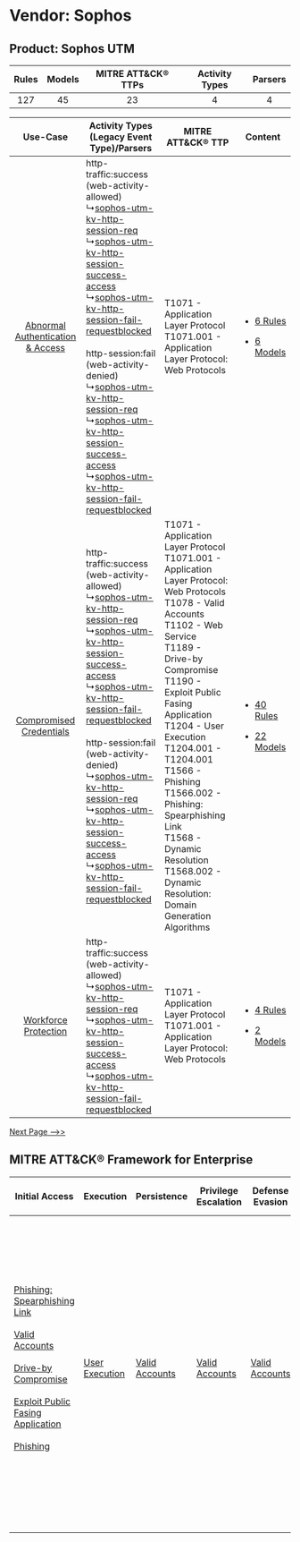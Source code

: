 Vendor: Sophos
==============
Product: Sophos UTM
-------------------
| Rules | Models | MITRE ATT&CK® TTPs | Activity Types | Parsers |
|:-----:|:------:|:------------------:|:--------------:|:-------:|
|  127  |   45   |         23         |       4        |    4    |

|    Use-Case    | Activity Types (Legacy Event Type)/Parsers    | MITRE ATT&CK® TTP    | Content    |
|:----:| ---- | ---- | ---- |
| [Abnormal Authentication & Access](../../../UseCases/uc_abnormal_authentication_&_access.md) |  http-traffic:success (web-activity-allowed)<br> ↳[sophos-utm-kv-http-session-req](Ps/pC_sophosutmkvhttpsessionreq.md)<br> ↳[sophos-utm-kv-http-session-success-access](Ps/pC_sophosutmkvhttpsessionsuccessaccess.md)<br> ↳[sophos-utm-kv-http-session-fail-requestblocked](Ps/pC_sophosutmkvhttpsessionfailrequestblocked.md)<br><br> http-session:fail (web-activity-denied)<br> ↳[sophos-utm-kv-http-session-req](Ps/pC_sophosutmkvhttpsessionreq.md)<br> ↳[sophos-utm-kv-http-session-success-access](Ps/pC_sophosutmkvhttpsessionsuccessaccess.md)<br> ↳[sophos-utm-kv-http-session-fail-requestblocked](Ps/pC_sophosutmkvhttpsessionfailrequestblocked.md)<br> | T1071 - Application Layer Protocol<br>T1071.001 - Application Layer Protocol: Web Protocols<br>    | [<ul><li>6 Rules</li></ul><ul><li>6 Models</li></ul>](RM/r_m_sophos_sophos_utm_Abnormal_Authentication_&_Access.md) |
|          [Compromised Credentials](../../../UseCases/uc_compromised_credentials.md)          |  http-traffic:success (web-activity-allowed)<br> ↳[sophos-utm-kv-http-session-req](Ps/pC_sophosutmkvhttpsessionreq.md)<br> ↳[sophos-utm-kv-http-session-success-access](Ps/pC_sophosutmkvhttpsessionsuccessaccess.md)<br> ↳[sophos-utm-kv-http-session-fail-requestblocked](Ps/pC_sophosutmkvhttpsessionfailrequestblocked.md)<br><br> http-session:fail (web-activity-denied)<br> ↳[sophos-utm-kv-http-session-req](Ps/pC_sophosutmkvhttpsessionreq.md)<br> ↳[sophos-utm-kv-http-session-success-access](Ps/pC_sophosutmkvhttpsessionsuccessaccess.md)<br> ↳[sophos-utm-kv-http-session-fail-requestblocked](Ps/pC_sophosutmkvhttpsessionfailrequestblocked.md)<br> | T1071 - Application Layer Protocol<br>T1071.001 - Application Layer Protocol: Web Protocols<br>T1078 - Valid Accounts<br>T1102 - Web Service<br>T1189 - Drive-by Compromise<br>T1190 - Exploit Public Fasing Application<br>T1204 - User Execution<br>T1204.001 - T1204.001<br>T1566 - Phishing<br>T1566.002 - Phishing: Spearphishing Link<br>T1568 - Dynamic Resolution<br>T1568.002 - Dynamic Resolution: Domain Generation Algorithms<br> | [<ul><li>40 Rules</li></ul><ul><li>22 Models</li></ul>](RM/r_m_sophos_sophos_utm_Compromised_Credentials.md)        |
|    [Workforce Protection](../../../UseCases/uc_workforce_protection.md)    |  http-traffic:success (web-activity-allowed)<br> ↳[sophos-utm-kv-http-session-req](Ps/pC_sophosutmkvhttpsessionreq.md)<br> ↳[sophos-utm-kv-http-session-success-access](Ps/pC_sophosutmkvhttpsessionsuccessaccess.md)<br> ↳[sophos-utm-kv-http-session-fail-requestblocked](Ps/pC_sophosutmkvhttpsessionfailrequestblocked.md)<br>    | T1071 - Application Layer Protocol<br>T1071.001 - Application Layer Protocol: Web Protocols<br>    | [<ul><li>4 Rules</li></ul><ul><li>2 Models</li></ul>](RM/r_m_sophos_sophos_utm_Workforce_Protection.md)    |
[Next Page -->>](2_ds_sophos_sophos_utm.md)

MITRE ATT&CK® Framework for Enterprise
--------------------------------------
| Initial Access                                                                                                                                                                                                                                                                                                                                                                      | Execution                                                           | Persistence                                                         | Privilege Escalation                                                | Defense Evasion                                                     | Credential Access | Discovery | Lateral Movement                                                            | Collection | Command and Control                                                                                                                                                                                                                                                                                                                                                                                                                                                                                                                                                        | Exfiltration                                                                                                                                                                                                                                                                             | Impact                                                                  |
| ----------------------------------------------------------------------------------------------------------------------------------------------------------------------------------------------------------------------------------------------------------------------------------------------------------------------------------------------------------------------------------- | ------------------------------------------------------------------- | ------------------------------------------------------------------- | ------------------------------------------------------------------- | ------------------------------------------------------------------- | ----------------- | --------- | --------------------------------------------------------------------------- | ---------- | -------------------------------------------------------------------------------------------------------------------------------------------------------------------------------------------------------------------------------------------------------------------------------------------------------------------------------------------------------------------------------------------------------------------------------------------------------------------------------------------------------------------------------------------------------------------------- | ---------------------------------------------------------------------------------------------------------------------------------------------------------------------------------------------------------------------------------------------------------------------------------------- | ----------------------------------------------------------------------- |
| [Phishing: Spearphishing Link](https://attack.mitre.org/techniques/T1566/002)<br><br>[Valid Accounts](https://attack.mitre.org/techniques/T1078)<br><br>[Drive-by Compromise](https://attack.mitre.org/techniques/T1189)<br><br>[Exploit Public Fasing Application](https://attack.mitre.org/techniques/T1190)<br><br>[Phishing](https://attack.mitre.org/techniques/T1566)<br><br> | [User Execution](https://attack.mitre.org/techniques/T1204)<br><br> | [Valid Accounts](https://attack.mitre.org/techniques/T1078)<br><br> | [Valid Accounts](https://attack.mitre.org/techniques/T1078)<br><br> | [Valid Accounts](https://attack.mitre.org/techniques/T1078)<br><br> |                   |           | [Internal Spearphishing](https://attack.mitre.org/techniques/T1534)<br><br> |            | [Web Service](https://attack.mitre.org/techniques/T1102)<br><br>[Application Layer Protocol: Web Protocols](https://attack.mitre.org/techniques/T1071/001)<br><br>[Dynamic Resolution](https://attack.mitre.org/techniques/T1568)<br><br>[Dynamic Resolution: Domain Generation Algorithms](https://attack.mitre.org/techniques/T1568/002)<br><br>[Proxy: Multi-hop Proxy](https://attack.mitre.org/techniques/T1090/003)<br><br>[Application Layer Protocol](https://attack.mitre.org/techniques/T1071)<br><br>[Proxy](https://attack.mitre.org/techniques/T1090)<br><br> | [Exfiltration Over C2 Channel](https://attack.mitre.org/techniques/T1041)<br><br>[Exfiltration Over Web Service: Exfiltration to Cloud Storage](https://attack.mitre.org/techniques/T1567/002)<br><br>[Exfiltration Over Web Service](https://attack.mitre.org/techniques/T1567)<br><br> | [Resource Hijacking](https://attack.mitre.org/techniques/T1496)<br><br> |